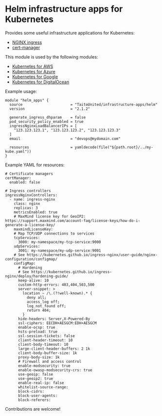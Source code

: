 # Helm infrastructure apps for Kubernetes

Provides some useful infrastructure applications for Kubernetes:

- [NGINX ingress](https://kubernetes.github.io/ingress-nginx/)
- [cert-manager](https://cert-manager.io/)

This module is used by the following modules:

- [Kubernetes for AWS](https://registry.terraform.io/modules/TaitoUnited/kubernetes/aws)
- [Kubernetes for Azure](https://registry.terraform.io/modules/TaitoUnited/kubernetes/azurerm)
- [Kubernetes for Google](https://registry.terraform.io/modules/TaitoUnited/kubernetes/google)
- [Kubernetes for DigitalOcean](https://registry.terraform.io/modules/TaitoUnited/kubernetes/digitalocean)

Example usage:

```
module "helm_apps" {
  source                      = "TaitoUnited/infrastructure-apps/helm"
  version                     = "2.1.2"

  generate_ingress_dhparam    = false
  pod_security_policy_enabled = true
  ingressNginxLoadBalancerIPs = [
    "123.123.123.1", "123.123.123.2", "123.123.123.3"
  ]
  email                       = "devops@mydomain.com"

  resources                   = yamldecode(file("${path.root}/../my-kube.yaml"))
}
```

Example YAML for resources:

```
# Certificate managers
certManager:
  enabled: false

# Ingress controllers
ingressNginxControllers:
  - name: ingress-nginx
    class: nginx
    replicas: 3
    metricsEnabled: true
    # MaxMind license key for GeoIP2: https://support.maxmind.com/account-faq/license-keys/how-do-i-generate-a-license-key/
    maxmindLicenseKey:
    # Map TCP/UDP connections to services
    tcpServices:
      3000: my-namespace/my-tcp-service:9000
    udpServices:
      3001: my-namespace/my-udp-service:9001
    # See https://kubernetes.github.io/ingress-nginx/user-guide/nginx-configuration/configmap/
    configMap:
      # Hardening
      # See https://kubernetes.github.io/ingress-nginx/deploy/hardening-guide/
      keep-alive: 10
      custom-http-errors: 403,404,503,500
      server-snippet: >
        location ~ /\.(?!well-known).* {
          deny all;
          access_log off;
          log_not_found off;
          return 404;
        }
      hide-headers: Server,X-Powered-By
      ssl-ciphers: EECDH+AESGCM:EDH+AESGCM
      enable-ocsp: true
      hsts-preload: true
      ssl-session-tickets: false
      client-header-timeout: 10
      client-body-timeout: 10
      large-client-header-buffers: 2 1k
      client-body-buffer-size: 1k
      proxy-body-size: 1k
      # Firewall and access control
      enable-modsecurity: true
      enable-owasp-modsecurity-crs: true
      use-geoip: false
      use-geoip2: true
      enable-real-ip: false
      whitelist-source-range:
      block-cidrs:
      block-user-agents:
      block-referers:
```

Contributions are welcome!
